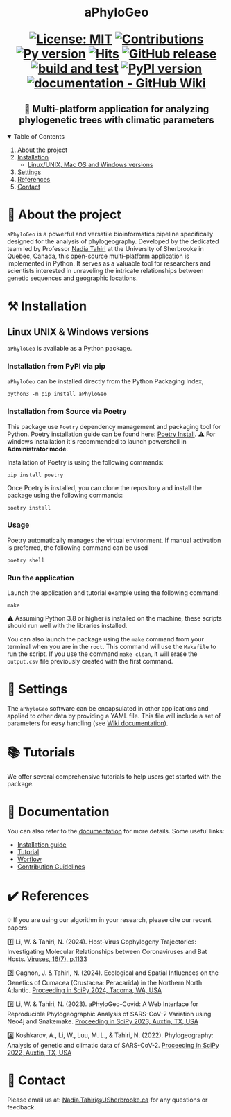﻿﻿﻿﻿﻿﻿﻿﻿<h1  align="center"> aPhyloGeo <p align='center'>
        [![License: MIT](https://img.shields.io/badge/License-MIT-yellow.svg)](https://opensource.org/licenses/MIT)
        [![Contributions](https://img.shields.io/badge/contributions-welcome-blue.svg)](https://pysd.readthedocs.io/en/latest/development/development_index.html)
        [![Py version](https://img.shields.io/pypi/pyversions/pysd.svg)](https://pypi.python.org/pypi/pysd/)
        [![Hits](https://hits.seeyoufarm.com/api/count/incr/badge.svg?url=https%3A%2F%2Fgithub.com%2Ftahiri-lab%2FaPhylogeo&count_bg=%2379C83D&title_bg=%23555555&icon=&icon_color=%23E7E7E7&title=hits&edge_flat=false)](https://hits.seeyoufarm.com)
        [![GitHub release](https://img.shields.io/github/v/release/tahiri-lab/aPhylogeo.svg?maxAge=3600)](https://github.com/tahiri-lab/aPhylogeo/releases/)
        [![build and test](https://github.com/tahiri-lab/aPhyloGeo/actions/workflows/runUnitTests.yml/badge.svg)]([https://github.com/tahiri-lab/aPhyloGeo/actions/workflows/runUnitTests.yml](https://github.com/tahiri-lab/aPhyloGeo/actions/workflows/runUnitTests.yml))
        [![PyPI version](https://badge.fury.io/py/aphylogeo.svg)](https://badge.fury.io/py/aphylogeo)
        [![documentation - GitHub Wiki](https://img.shields.io/badge/Documentation%20-%20GitHub%20Wiki-green?style=flat)](https://github.com/tahiri-lab/aPhyloGeo/wiki)
        </p>


<h2  align="center"> 🌳 Multi-platform application for analyzing phylogenetic trees with climatic parameters</h2>

<details open>
  <summary>Table of Contents</summary>
  <ol>
    <li>
      <a href="#-about-the-project">About the project</a>
    </li>
    <li>
      <a href="#%EF%B8%8F-installation">Installation</a>
      <ul>
        <li><a href="#linux-unix-mac-os--windows-versions">Linux/UNIX, Mac OS and Windows versions</a></li>
      </ul>
    </li>
     <li>
      <a href="#-settings">Settings</a>
    </li>
    <li>
      <a href="#%EF%B8%8F-references">References</a>
    </li>
    <li>
      <a href="#-contact">Contact</a>
    </li>
  </ol>
</details>


# 📝 About the project

`aPhyloGeo` is a powerful and versatile bioinformatics pipeline specifically designed for the analysis of phylogeography. Developed by the dedicated team led by Professor [Nadia Tahiri](https://tahirinadia.github.io/) at the University of Sherbrooke in Quebec, Canada, this open-source multi-platform application is implemented in Python. It serves as a valuable tool for researchers and scientists interested in unraveling the intricate relationships between genetic sequences and geographic locations.

# ⚒️ Installation

## Linux UNIX & Windows versions
`aPhyloGeo` is available as a Python package.

### Installation from PyPI via pip

`aPhyloGeo` can be installed directly from the Python Packaging Index,

```python3
python3 -m pip install aPhyloGeo
```

### Installation from Source via Poetry
This package use ```Poetry``` dependency management and packaging tool for Python. Poetry installation guide can be found here: [Poetry Install](https://python-poetry.org/docs/#installation). 
⚠️ For windows installation it's recommended to launch powershell in **Administrator mode**.

Installation of Poetry is using the following commands:

```
pip install poetry
```

Once Poetry is installed, you can clone the repository and install the package using the following commands:

```
poetry install
```

### Usage
Poetry automatically manages the virtual environment. If manual activation is preferred, the following command can be used

```
poetry shell
```

### Run the application
Launch the application and tutorial example using the following command:

```
make
```

⚠️ Assuming Python 3.8 or higher is installed on the machine, these scripts should run well with the libraries installed.

You can also launch the package using the `make` command from your terminal when you are in the `root`. This command will use the `Makefile` to run the script. If you use the command `make clean`, it will erase the `output.csv` file previously created with the first command.

# 🚀 Settings
The `aPhyloGeo` software can be encapsulated in other applications and applied to other data by providing a YAML file. This file will include a set of parameters for easy handling (see [Wiki documentation](https://github.com/tahiri-lab/aPhyloGeo/wiki)).

# 📚 Tutorials

We offer several comprehensive tutorials to help users get started with the package.

# 📖 Documentation

You can also refer to the [documentation](https://github.com/tahiri-lab/aPhyloGeo/wiki) for more details.
Some useful links:

* [Installation guide](https://github.com/tahiri-lab/aPhyloGeo/wiki/Installation-guide)
* [Tutorial](https://github.com/tahiri-lab/aPhyloGeo/wiki/Tutorial)
* [Worflow](https://github.com/tahiri-lab/aPhyloGeo/wiki/Worflow)
* [Contribution Guidelines](https://github.com/tahiri-lab/aPhyloGeo/wiki/Contribution-Guidelines)

# ✔️ References

💡 If you are using our algorithm in your research, please cite our recent papers:

1️⃣  Li, W. & Tahiri, N. (2024). Host-Virus Cophylogeny Trajectories: Investigating Molecular Relationships between Coronaviruses and Bat Hosts. [Viruses, 16(7), p.1133](https://www.mdpi.com/1999-4915/16/7/1133)

2️⃣ Gagnon, J. & Tahiri, N. (2024). Ecological and Spatial Influences on the Genetics of Cumacea (Crustacea: Peracarida) in the Northern North Atlantic.
[Proceeding in SciPy 2024, Tacoma, WA, USA](https://proceedings.scipy.org/articles/NVYF1037)

3️⃣ Li, W. & Tahiri, N. (2023). aPhyloGeo-Covid: A Web Interface for Reproducible Phylogeographic Analysis of SARS-CoV-2 Variation using Neo4j and Snakemake.
[Proceeding in SciPy 2023, Auxtin, TX, USA](https://conference.scipy.org/proceedings/scipy2023/pdfs/nadia_tahiri.pdf)

:four: Koshkarov, A., Li, W., Luu, M. L., & Tahiri, N. (2022). Phylogeography: Analysis of genetic and climatic data of SARS-CoV-2.
[Proceeding in SciPy 2022, Auxtin, TX, USA](https://conference.scipy.org/proceedings/scipy2022/pdfs/nadia_tahiri.pdf)


# 📧 Contact
Please email us at: <Nadia.Tahiri@USherbrooke.ca> for any questions or feedback.

